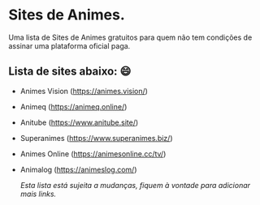 # Sites de Animes.
Uma lista de Sites de Animes gratuitos para quem não tem condições de assinar uma plataforma oficial paga.

## Lista de sites abaixo: :smile:

- Animes Vision (https://animes.vision/)

- Animeq (https://animeq.online/)

- Anitube (https://www.anitube.site/)

- Superanimes (https://www.superanimes.biz/)

- Animes Online (https://animesonline.cc/tv/)

- Animalog (https://animeslog.com/)

  _Esta lista está sujeita a mudanças, fiquem à vontade para adicionar mais links._ 
